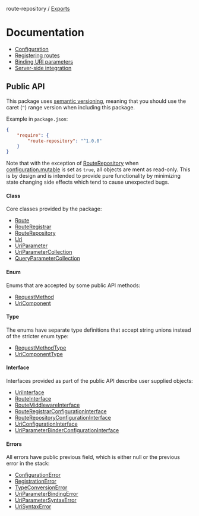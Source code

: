 route-repository / [Exports](modules.md)

# Documentation

- [Configuration](./configuration.md)
- [Registering routes](./registration.md)
- [Binding URI parameters]('./uri_parameters.md')
- [Server-side integration](./server_side_integration.md)

## Public API

This package uses [semantic versioning](https://semver.org/), meaning that you should use the caret (`^`) range version when including this package.

Example in `package.json`:

```json
{
    "require": {
        "route-repository": "^1.0.0"
    }
}
```

Note that with the exception of [RouteRepository](/generated/RouteRepository.md) when [configuration.mutable](./configuration.md#mutable) is set as `true`, all objects are ment as read-only. This is by design and is intended to provide pure functionality by minimizing state changing side effects which tend to cause unexpected bugs.

#### Class

Core classes provided by the package:

- [Route](/generated/classes/Route.md)
- [RouteRegistrar](/generated/classes/RouteRegistrar.md)
- [RouteRepository](/generated/classes/RouteRepository.md)
- [Uri](/generated/classes/Uri.md)
- [UriParameter](/generated/classes/UriParameter.md)
- [UriParameterCollection](/generated/classes/UriParameterCollection.md)
- [QueryParameterCollection](/generated/classes/QueryParameterCollection.md)

#### Enum

Enums that are accepted by some public API methods:

- [RequestMethod](/generated/enums/RequestMethod.md)
- [UriComponent](/generated/enums/UriComponent.md)

#### Type

The enums have separate type definitions that accept string unions instead of the stricter enum type:

- [RequestMethodType](/generated/enums/RequestMethod.md)
- [UriComponentType](/generated/enums/UriComponent.md)

#### Interface

Interfaces provided as part of the public API describe user supplied objects:

- [UriInterface](/generated/interfaces/UriInterface.md)
- [RouteInterface](/generated/interfaces/RouteInterface.md)
- [RouteMiddlewareInterface](/generated/interfaces/RouteMiddlewareInterface.md)
- [RouteRegistrarConfigurationInterface](/generated/interfaces/RouteRegistrarConfigurationInterface.md)
- [RouteRepositoryConfigurationInterface](/generated/interfaces/RouteRepositoryConfigurationInterface.md)
- [UriConfigurationInterface](/generated/interfaces/UriConfigurationInterface.md)
- [UriParameterBinderConfigurationInterface](/generated/interfaces/UriParameterBinderConfigurationInterface.md)

#### Errors

All errors have public previous field, which is either null or the previous error in the stack:

- [ConfigurationError](#)
- [RegistrationError](#)
- [TypeConversionError](#)
- [UriParameterBindingError](#)
- [UriParameterSyntaxError](#)
- [UriSyntaxError](#)
